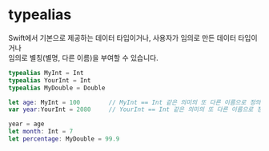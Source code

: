 # typealias
Swift에서 기본으로 제공하는 데이터 타입이거나, 사용자가 임의로 만든 데이터 타입이거나   
임의로 별칭(별명, 다른 이름)을 부여할 수 있습니다.   

```Swift
typealias MyInt = Int
typealias YourInt = Int
typealias MyDouble = Double

let age: MyInt = 100        // MyInt == Int 같은 의미의 또 다른 이름으로 정의합니다.
var year:YourInt = 2080     // YourInt == Int 같은 의미의 또 다른 이름으로 정의합니다.

year = age
let month: Int = 7
let percentage: MyDouble = 99.9
```